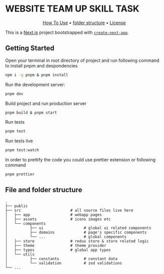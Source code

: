 # WEBSITE TEAM UP SKILL TASK

<p align="center">
  <a href="#getting-started">How To Use</a> •
  <a href="#file-and-folder-structure">folder structure</a> •
  <a href="#license">License</a>
</p>

This is a [Next.js](https://nextjs.org/) project bootstrapped with [`create-next-app`](https://github.com/vercel/next.js/tree/canary/packages/create-next-app).

## Getting Started

Open your terminal in root directory of project and run following command to install pnpm and despondencies

```bash
npm i -g pnpm & pnpm install
```

Run the development server:

```bash
pnpm dev
```

Build project and run production server

```bash
pnpm build & pnpm start
```

Run tests

```bash
pnpm test
```

Run tests live

```bash
pnpm test:watch
```

In order to prettify the code
you could use prettier extension or following command

```bash
pnpm prettier
```

## File and folder structure

    .
    ├── public
    ├── src                      # all source files live here
    │   ├── app                  # webapp pages
    │   ├── assets               # icons images etc
    │   └── components
    │          ├── ui                  # global ui related components
    │          ├── domains             # page's specific components
    │          └── ...                 # global components
    │   ├── store                # redux store & store related logic
    │   ├── theme                # theme provider
    │   ├── types                # global app types
    │   └── utils
    │          ├── constants           # constant data
    │          └── validation          # zod validations
    └── ...
